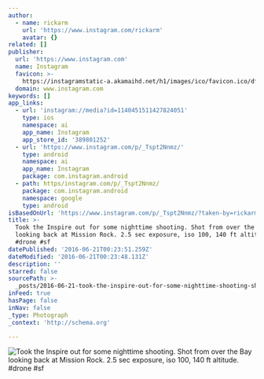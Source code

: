 ```yaml
---
author:
  - name: rickarm
    url: 'https://www.instagram.com/rickarm'
    avatar: {}
related: []
publisher:
  url: 'https://www.instagram.com'
  name: Instagram
  favicon: >-
    https://instagramstatic-a.akamaihd.net/h1/images/ico/favicon.ico/dfa85bb1fd63.ico
  domain: www.instagram.com
keywords: []
app_links:
  - url: 'instagram://media?id=1140451511427824051'
    type: ios
    namespace: ai
    app_name: Instagram
    app_store_id: '389801252'
  - url: 'https://www.instagram.com/p/_Tspt2Nnmz/'
    type: android
    namespace: ai
    app_name: Instagram
    package: com.instagram.android
  - path: https/instagram.com/p/_Tspt2Nnmz/
    package: com.instagram.android
    namespace: google
    type: android
isBasedOnUrl: 'https://www.instagram.com/p/_Tspt2Nnmz/?taken-by=rickarm'
title: >-
  Took the Inspire out for some nighttime shooting. Shot from over the Bay
  looking back at Mission Rock. 2.5 sec exposure, iso 100, 140 ft altitude.
  #drone #sf
datePublished: '2016-06-21T00:23:51.259Z'
dateModified: '2016-06-21T00:23:48.131Z'
description: ''
starred: false
sourcePath: >-
  _posts/2016-06-21-took-the-inspire-out-for-some-nighttime-shooting-shot-from.md
inFeed: true
hasPage: false
inNav: false
_type: Photograph
_context: 'http://schema.org'

---
```

![Took the Inspire out for some nighttime shooting. Shot from over the Bay looking back at Mission Rock. 2.5 sec exposure, iso 100, 140 ft altitude. #drone #sf](https://scontent.cdninstagram.com/t51.2885-15/s640x640/sh0.08/e35/12346241_1645863745663901_84902468_n.jpg?ig_cache_key=MTE0MDQ1MTUxMTQyNzgyNDA1MQ%3D%3D.2)